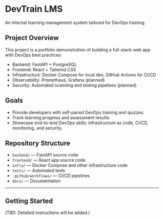# DevTrain LMS

An internal learning management system tailored for DevOps training.

## Project Overview

This project is a portfolio demonstration of building a full-stack web app with DevOps best practices:

- Backend: FastAPI + PostgreSQL
- Frontend: React + Tailwind CSS
- Infrastructure: Docker Compose for local dev, GitHub Actions for CI/CD
- Observability: Prometheus, Grafana (planned)
- Security: Automated scanning and testing pipelines (planned)

## Goals

- Provide developers with self-paced DevOps training and quizzes.
- Track learning progress and assessment results.
- Showcase end-to-end DevOps skills: infrastructure as code, CI/CD, monitoring, and security.

## Repository Structure

- `backend/` — FastAPI source code
- `frontend/` — React app source code
- `infra/` — Docker Compose and other infrastructure code
- `tests/` — Automated tests
- `.github/workflows/` — CI/CD pipelines
- `docs/` — Documentation

---

## Getting Started

(TBD: Detailed instructions will be added.)


